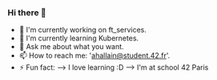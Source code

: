 ### Hi there 👋

- 🔭 I'm currently working on ft_services.
- 🌱 I'm currently learning Kubernetes.
- 💬 Ask me about what you want.
- 📫 How to reach me: 'ahallain@student.42.fr'.
- ⚡ Fun fact:
--> I love learning :D
--> I'm at school 42 Paris

